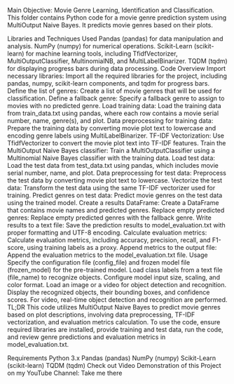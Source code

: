 
Main Objective: Movie Genre Learning, Identification and Classification.
This folder contains Python code for a movie genre prediction system using MultiOutput Naive Bayes. It predicts movie genres based on their plots.

Libraries and Techniques Used
Pandas (pandas) for data manipulation and analysis.
NumPy (numpy) for numerical operations.
Scikit-Learn (scikit-learn) for machine learning tools, including TfidfVectorizer, MultiOutputClassifier, MultinomialNB, and MultiLabelBinarizer.
TQDM (tqdm) for displaying progress bars during data processing.
Code Overview
Import necessary libraries: Import all the required libraries for the project, including pandas, numpy, scikit-learn components, and tqdm for progress bars.
Define the list of genres: Create a list of movie genres that will be used for classification.
Define a fallback genre: Specify a fallback genre to assign to movies with no predicted genre.
Load training data: Load the training data from train_data.txt using pandas, where each row contains a movie serial number, name, genre(s), and plot.
Data preprocessing for training data: Prepare the training data by converting movie plot text to lowercase and encoding genre labels using MultiLabelBinarizer.
TF-IDF Vectorization: Use TfidfVectorizer to convert the movie plot text into TF-IDF features.
Train the MultiOutput Naive Bayes classifier: Train a MultiOutputClassifier using a Multinomial Naive Bayes classifier with the training data.
Load test data: Load the test data from test_data.txt using pandas, which includes movie serial number, name, and plot.
Data preprocessing for test data: Preprocess the test data by converting movie plot text to lowercase.
Vectorize the test data: Transform the test data using the same TF-IDF vectorizer used for training.
Predict genres on test data: Predict movie genres on the test data using the trained model.
Create a results DataFrame: Create a DataFrame that contains movie names and predicted genres.
Replace empty predicted genres: Replace empty predicted genres with the fallback genre.
Write results to a text file: Save the prediction results to model_evaluation.txt with proper formatting and UTF-8 encoding.
Calculate evaluation metrics: Calculate evaluation metrics, including accuracy, precision, recall, and F1-score, using training labels as a proxy.
Append metrics to the output file: Append the evaluation metrics to the model_evaluation.txt file.
Usage
Specify the configuration file (config_file) and frozen model file (frozen_model) for the pre-trained model.
Load class labels from a text file (file_name) to recognize objects.
Configure model input size, scaling, and color format.
Load an image or a video for object detection and recognition.
Display the recognized objects, their bounding boxes, and confidence scores.
For video, real-time object detection and recognition are performed.
TL;DR
This code utilizes MultiOutput Naive Bayes to predict movie genres based on plot descriptions, involving data preprocessing, TF-IDF vectorization, and evaluation metrics calculation. To use the code, ensure required libraries are installed, provide training and test data, run the code, and review genre predictions and evaluation metrics in model_evaluation.txt.

Requirements
Python 3.x
Pandas (pandas)
NumPy (numpy)
Scikit-Learn (scikit-learn)
TQDM (tqdm)
Check out Video Demonstration of this Project on my YouTube Channel:
Take me there




